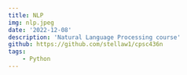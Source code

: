 ```yaml
---
title: NLP
img: nlp.jpeg
date: '2022-12-08'
description: 'Natural Language Processing course'
github: https://github.com/stellaw1/cpsc436n
tags:
    - Python
---
```


